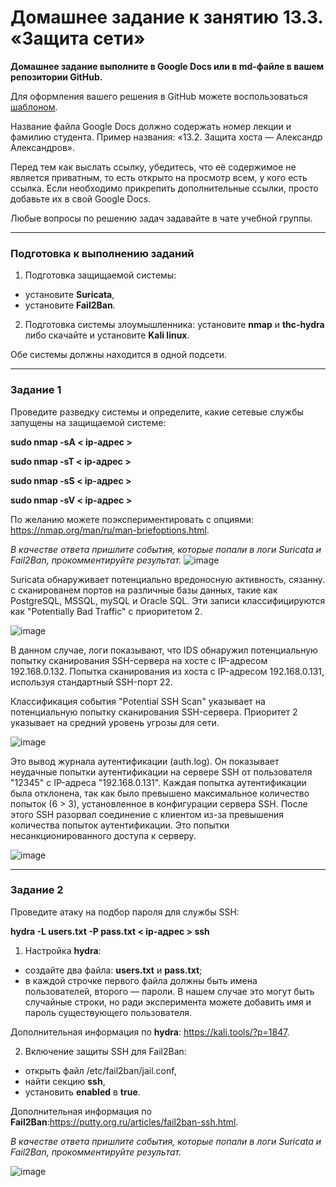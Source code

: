 # Домашнее задание к занятию 13.3. «Защита сети»

**Домашнее задание выполните в Google Docs или в md-файле в вашем репозитории GitHub.** 

Для оформления вашего решения в GitHub можете воспользоваться [шаблоном](https://github.com/netology-code/sys-pattern-homework).

Название файла Google Docs должно содержать номер лекции и фамилию студента. Пример названия: «13.2. Защита хоста — Александр Александров».

Перед тем как выслать ссылку, убедитесь, что её содержимое не является приватным, то есть открыто на просмотр всем, у кого есть ссылка. Если необходимо прикрепить дополнительные ссылки, просто добавьте их в свой Google Docs.

Любые вопросы по решению задач задавайте в чате учебной группы.

------

### Подготовка к выполнению заданий

1. Подготовка защищаемой системы:

- установите **Suricata**,
- установите **Fail2Ban**.

2. Подготовка системы злоумышленника: установите **nmap** и **thc-hydra** либо скачайте и установите **Kali linux**.

Обе системы должны находится в одной подсети.

------

### Задание 1

Проведите разведку системы и определите, какие сетевые службы запущены на защищаемой системе:

**sudo nmap -sA < ip-адрес >**

**sudo nmap -sT < ip-адрес >**

**sudo nmap -sS < ip-адрес >**

**sudo nmap -sV < ip-адрес >**

По желанию можете поэкспериментировать с опциями: https://nmap.org/man/ru/man-briefoptions.html.


*В качестве ответа пришлите события, которые попали в логи Suricata и Fail2Ban, прокомментируйте результат.*
![image](https://github.com/deniskomrakov/databases-hw/assets/121336770/2765f7d5-7863-4f3f-ab6d-b6b6ffbda3df)

Suricata обнаруживает потенциально вредоносную активность, сязанну. с сканированем портов на различные базы данных, такие как PostgreSQL, MSSQL, mySQL и Oracle SQL. Эти записи классифицируются как "Potentially Bad Traffic" с приоритетом 2.

![image](https://github.com/deniskomrakov/databases-hw/assets/121336770/bc3a7907-94bd-4062-8ff7-8b1881910123)

В данном случае, логи показывают, что IDS обнаружил потенциальную попытку сканирования SSH-сервера на хосте с IP-адресом 192.168.0.132. Попытка сканирования из хоста с IP-адресом 192.168.0.131, используя стандартный SSH-порт 22.

Классификация события "Potential SSH Scan" указывает на потенциальную попытку сканирования SSH-сервера. Приоритет 2 указывает на средний уровень угрозы для сети.

![image](https://github.com/deniskomrakov/databases-hw/assets/121336770/bccbcfdc-9ab8-4aac-bea0-541121bd279b)

Это вывод журнала аутентификации (auth.log). Он показывает неудачные попытки аутентификации на сервере SSH от пользователя "12345" с IP-адреса "192.168.0.131". Каждая попытка аутентификации была отклонена, так как было превышено максимальное количество попыток (6 > 3), установленное в конфигурации сервера SSH. После этого SSH разорвал соединение с клиентом из-за превышения количества попыток аутентификации. Это попытки несанкционированного доступа к серверу.

![image](https://github.com/deniskomrakov/databases-hw/assets/121336770/a94b4f87-3378-405e-9817-3a3d83ffc61a)


------

### Задание 2

Проведите атаку на подбор пароля для службы SSH:

**hydra -L users.txt -P pass.txt < ip-адрес > ssh**

1. Настройка **hydra**: 
 
 - создайте два файла: **users.txt** и **pass.txt**;
 - в каждой строчке первого файла должны быть имена пользователей, второго — пароли. В нашем случае это могут быть случайные строки, но ради эксперимента можете добавить имя и пароль существующего пользователя.

Дополнительная информация по **hydra**: https://kali.tools/?p=1847.

2. Включение защиты SSH для Fail2Ban:

-  открыть файл /etc/fail2ban/jail.conf,
-  найти секцию **ssh**,
-  установить **enabled**  в **true**.

Дополнительная информация по **Fail2Ban**:https://putty.org.ru/articles/fail2ban-ssh.html.



*В качестве ответа пришлите события, которые попали в логи Suricata и Fail2Ban, прокомментируйте результат.*

![image](https://github.com/deniskomrakov/databases-hw/assets/121336770/0da88233-d79d-4e71-aa8a-02b73cbd113e)


